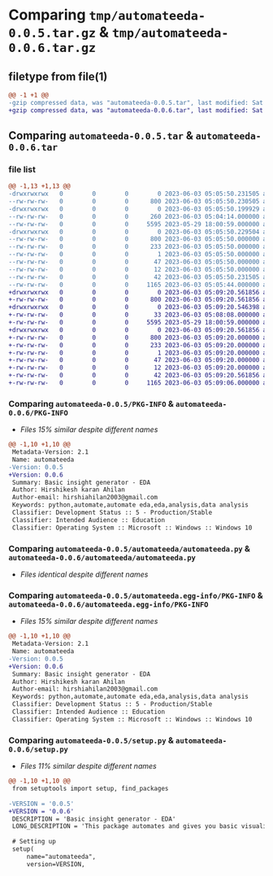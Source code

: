# Comparing `tmp/automateeda-0.0.5.tar.gz` & `tmp/automateeda-0.0.6.tar.gz`

## filetype from file(1)

```diff
@@ -1 +1 @@
-gzip compressed data, was "automateeda-0.0.5.tar", last modified: Sat Jun  3 05:05:50 2023, max compression
+gzip compressed data, was "automateeda-0.0.6.tar", last modified: Sat Jun  3 05:09:20 2023, max compression
```

## Comparing `automateeda-0.0.5.tar` & `automateeda-0.0.6.tar`

### file list

```diff
@@ -1,13 +1,13 @@
-drwxrwxrwx   0        0        0        0 2023-06-03 05:05:50.231505 automateeda-0.0.5/
--rw-rw-rw-   0        0        0      800 2023-06-03 05:05:50.230505 automateeda-0.0.5/PKG-INFO
-drwxrwxrwx   0        0        0        0 2023-06-03 05:05:50.199929 automateeda-0.0.5/automateeda/
--rw-rw-rw-   0        0        0      260 2023-06-03 05:04:14.000000 automateeda-0.0.5/automateeda/__init__.py
--rw-rw-rw-   0        0        0     5595 2023-05-29 18:00:59.000000 automateeda-0.0.5/automateeda/automateeda.py
-drwxrwxrwx   0        0        0        0 2023-06-03 05:05:50.229504 automateeda-0.0.5/automateeda.egg-info/
--rw-rw-rw-   0        0        0      800 2023-06-03 05:05:50.000000 automateeda-0.0.5/automateeda.egg-info/PKG-INFO
--rw-rw-rw-   0        0        0      233 2023-06-03 05:05:50.000000 automateeda-0.0.5/automateeda.egg-info/SOURCES.txt
--rw-rw-rw-   0        0        0        1 2023-06-03 05:05:50.000000 automateeda-0.0.5/automateeda.egg-info/dependency_links.txt
--rw-rw-rw-   0        0        0       47 2023-06-03 05:05:50.000000 automateeda-0.0.5/automateeda.egg-info/requires.txt
--rw-rw-rw-   0        0        0       12 2023-06-03 05:05:50.000000 automateeda-0.0.5/automateeda.egg-info/top_level.txt
--rw-rw-rw-   0        0        0       42 2023-06-03 05:05:50.231505 automateeda-0.0.5/setup.cfg
--rw-rw-rw-   0        0        0     1165 2023-06-03 05:05:44.000000 automateeda-0.0.5/setup.py
+drwxrwxrwx   0        0        0        0 2023-06-03 05:09:20.561856 automateeda-0.0.6/
+-rw-rw-rw-   0        0        0      800 2023-06-03 05:09:20.561856 automateeda-0.0.6/PKG-INFO
+drwxrwxrwx   0        0        0        0 2023-06-03 05:09:20.546398 automateeda-0.0.6/automateeda/
+-rw-rw-rw-   0        0        0       33 2023-06-03 05:08:08.000000 automateeda-0.0.6/automateeda/__init__.py
+-rw-rw-rw-   0        0        0     5595 2023-05-29 18:00:59.000000 automateeda-0.0.6/automateeda/automateeda.py
+drwxrwxrwx   0        0        0        0 2023-06-03 05:09:20.561856 automateeda-0.0.6/automateeda.egg-info/
+-rw-rw-rw-   0        0        0      800 2023-06-03 05:09:20.000000 automateeda-0.0.6/automateeda.egg-info/PKG-INFO
+-rw-rw-rw-   0        0        0      233 2023-06-03 05:09:20.000000 automateeda-0.0.6/automateeda.egg-info/SOURCES.txt
+-rw-rw-rw-   0        0        0        1 2023-06-03 05:09:20.000000 automateeda-0.0.6/automateeda.egg-info/dependency_links.txt
+-rw-rw-rw-   0        0        0       47 2023-06-03 05:09:20.000000 automateeda-0.0.6/automateeda.egg-info/requires.txt
+-rw-rw-rw-   0        0        0       12 2023-06-03 05:09:20.000000 automateeda-0.0.6/automateeda.egg-info/top_level.txt
+-rw-rw-rw-   0        0        0       42 2023-06-03 05:09:20.561856 automateeda-0.0.6/setup.cfg
+-rw-rw-rw-   0        0        0     1165 2023-06-03 05:09:06.000000 automateeda-0.0.6/setup.py
```

### Comparing `automateeda-0.0.5/PKG-INFO` & `automateeda-0.0.6/PKG-INFO`

 * *Files 15% similar despite different names*

```diff
@@ -1,10 +1,10 @@
 Metadata-Version: 2.1
 Name: automateeda
-Version: 0.0.5
+Version: 0.0.6
 Summary: Basic insight generator - EDA
 Author: Hirshikesh karan Ahilan
 Author-email: hirshiahilan2003@gmail.com
 Keywords: python,automate,automate eda,eda,analysis,data analysis
 Classifier: Development Status :: 5 - Production/Stable
 Classifier: Intended Audience :: Education
 Classifier: Operating System :: Microsoft :: Windows :: Windows 10
```

### Comparing `automateeda-0.0.5/automateeda/automateeda.py` & `automateeda-0.0.6/automateeda/automateeda.py`

 * *Files identical despite different names*

### Comparing `automateeda-0.0.5/automateeda.egg-info/PKG-INFO` & `automateeda-0.0.6/automateeda.egg-info/PKG-INFO`

 * *Files 15% similar despite different names*

```diff
@@ -1,10 +1,10 @@
 Metadata-Version: 2.1
 Name: automateeda
-Version: 0.0.5
+Version: 0.0.6
 Summary: Basic insight generator - EDA
 Author: Hirshikesh karan Ahilan
 Author-email: hirshiahilan2003@gmail.com
 Keywords: python,automate,automate eda,eda,analysis,data analysis
 Classifier: Development Status :: 5 - Production/Stable
 Classifier: Intended Audience :: Education
 Classifier: Operating System :: Microsoft :: Windows :: Windows 10
```

### Comparing `automateeda-0.0.5/setup.py` & `automateeda-0.0.6/setup.py`

 * *Files 11% similar despite different names*

```diff
@@ -1,10 +1,10 @@
 from setuptools import setup, find_packages
 
-VERSION = '0.0.5'
+VERSION = '0.0.6'
 DESCRIPTION = 'Basic insight generator - EDA'
 LONG_DESCRIPTION = 'This package automates and gives you basic visualization of the data, before using the package please install the required lib, the list of lib are mentioned in the __init__.py file in the git hub - https://github.com/Hirshikesh2003/Automate_EDA'
 
 # Setting up
 setup(
     name="automateeda",
     version=VERSION,
```

